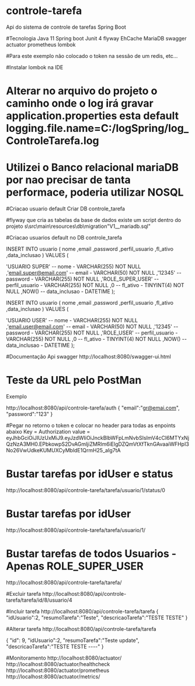 # controle-tarefa
Api do sistema de controle de tarefas Spring Boot

#Tecnologia
Java 11
Spring boot
Junit 4
flyway
EhCache
MariaDB
swagger
actuator
prometheus
lombok

#Para este exemplo não colocado o token na sessão de um redis, etc...

#Instalar lombok na IDE

# Alterar no arquivo do projeto o caminho onde o log irá gravar application.properties esta default logging.file.name=C:/logSpring/log_ControleTarefa.log

# Utilizei o Banco relacional mariaDB por nao precisar de tanta performace, poderia utilizar NOSQL

#Criacao usuario default
Criar DB controle_tarefa

#flyway que cria as tabelas da base de dados existe um script dentro do projeto  s\src\main\resources\db\migration\"V1__mariadb.sql"

#Criacao usuarios default no DB controle_tarefa


INSERT INTO usuario
(
nome
 ,email
 ,password
 ,perfil_usuario
 ,fl_ativo
 ,data_inclusao
)
VALUES
(
 
 'USUARIO SUPER' -- nome - VARCHAR(255) NOT NULL
 ,'email.super@email.com' -- email - VARCHAR(50) NOT NULL
 ,'12345' -- password - VARCHAR(255) NOT NULL
 ,'ROLE_SUPER_USER' -- perfil_usuario - VARCHAR(255) NOT NULL
 ,0 -- fl_ativo - TINYINT(4) NOT NULL
 ,NOW() -- data_inclusao - DATETIME
);


INSERT INTO usuario
(
nome
 ,email
 ,password
 ,perfil_usuario
 ,fl_ativo
 ,data_inclusao
)
VALUES
(
 
 'USUARIO USER' -- nome - VARCHAR(255) NOT NULL
 ,'email.user@email.com' -- email - VARCHAR(50) NOT NULL
 ,'12345' -- password - VARCHAR(255) NOT NULL
 ,'ROLE_USER' -- perfil_usuario - VARCHAR(255) NOT NULL
 ,0 -- fl_ativo - TINYINT(4) NOT NULL
 ,NOW() -- data_inclusao - DATETIME
);

#Documentação Api swagger
http://localhost:8080/swagger-ui.html

# Teste da URL pelo PostMan

Exemplo

http://localhost:8080/api/controle-tarefa/auth
{
   "email":"gr@emai.com",
   "password":"123"
}


#Pegar no retorno o token e colocar no header para todas as enpoints abaixo
Key = Authorization value = eyJhbGciOiJIUzUxMiJ9.eyJzdWIiOiJnckBlbWFpLmNvbSIsImV4cCI6MTYxNjQzNzA3MH0.EPbkowpS2DvAGmljiZMRlm6iElgDZQmVtXfTknGAvaaiWFHpI3No26VwUdkeKUMUXCyMbldE1QrmH25_aIg7tA

# Bustar tarefas  por idUser e status
http://localhost:8080/api/controle-tarefa/tarefa/usuario/1/status/0

# Bustar tarefas por idUser
http://localhost:8080/api/controle-tarefa/tarefa/usuario/1/

# Bustar tarefas de todos Usuarios - Apenas ROLE_SUPER_USER
http://localhost:8080/api/controle-tarefa/tarefa/

#Excluir tarefa 
http://localhost:8080/api/controle-tarefa/tarefa/id/8/usuario/4

#Incluir tarefa
http://localhost:8080/api/controle-tarefa/tarefa
{
   "idUsuario":2,
   "resumoTarefa":"Teste",
   "descricaoTarefa":"TESTE  TESTE"
}

#Alterar tarefa 
http://localhost:8080/api/controle-tarefa/tarefa

{
    "id": 9,
    "idUsuario":2,
    "resumoTarefa":"Teste update",
    "descricaoTarefa":"TESTE  TESTE ----"
}

#Monitoramento
http://localhost:8080/actuator/
http://localhost:8080/actuator/healthcheck
http://localhost:8080/actuator/prometheus
http://localhost:8080/actuator/metrics/
